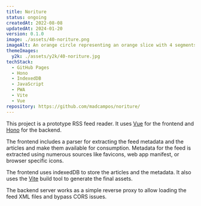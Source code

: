 ```yaml
---
title: Noriture
status: ongoing
createdAt: 2022-08-08
updatedAt: 2024-01-20
version: 0.1.0
image: ./assets/40-noriture.png
imageAlt: An orange circle representing an orange slice with 4 segments, with the top right one being 3 curved lines representing the RSS symbol.
themeImages:
  y2k: ./assets/y2k/40-noriture.jpg
techStack:
  - GitHub Pages
  - Hono
  - IndexedDB
  - JavaScript
  - PWA
  - Vite
  - Vue
repository: https://github.com/madcampos/noriture/
---
```


This project is a prototype RSS feed reader. It uses [Vue](https://vuejs.org/) for the frontend and [Hono](https://hono.dev) for the backend.

The frontend includes a parser for extracting the feed metadata and the articles and make them available for consumption. Metadata for the feed is extracted using numerous sources like favicons, web app manifest, or browser specific icons.

The frontend uses indexedDB to store the articles and the metadata. It also uses the [Vite](https://vitejs.dev/) build tool to generate the final assets.

The backend server works as a simple reverse proxy to allow loading the feed XML files and bypass CORS issues.
